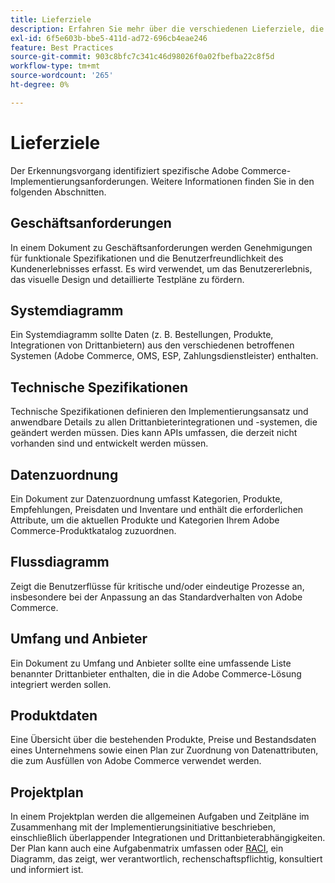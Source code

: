 ```yaml
---
title: Lieferziele
description: Erfahren Sie mehr über die verschiedenen Lieferziele, die mit einer Adobe Commerce-Implementierung verbunden sind.
exl-id: 6f5e603b-bbe5-411d-ad72-696cb4eae246
feature: Best Practices
source-git-commit: 903c8bfc7c341c46d98026f0a02fbefba22c8f5d
workflow-type: tm+mt
source-wordcount: '265'
ht-degree: 0%

---
```


# Lieferziele

Der Erkennungsvorgang identifiziert spezifische Adobe Commerce-Implementierungsanforderungen. Weitere Informationen finden Sie in den folgenden Abschnitten.

## Geschäftsanforderungen

In einem Dokument zu Geschäftsanforderungen werden Genehmigungen für funktionale Spezifikationen und die Benutzerfreundlichkeit des Kundenerlebnisses erfasst. Es wird verwendet, um das Benutzererlebnis, das visuelle Design und detaillierte Testpläne zu fördern.

## Systemdiagramm

Ein Systemdiagramm sollte Daten (z. B. Bestellungen, Produkte, Integrationen von Drittanbietern) aus den verschiedenen betroffenen Systemen (Adobe Commerce, OMS, ESP, Zahlungsdienstleister) enthalten.

## Technische Spezifikationen

Technische Spezifikationen definieren den Implementierungsansatz und anwendbare Details zu allen Drittanbieterintegrationen und -systemen, die geändert werden müssen. Dies kann APIs umfassen, die derzeit nicht vorhanden sind und entwickelt werden müssen.

## Datenzuordnung

Ein Dokument zur Datenzuordnung umfasst Kategorien, Produkte, Empfehlungen, Preisdaten und Inventare und enthält die erforderlichen Attribute, um die aktuellen Produkte und Kategorien Ihrem Adobe Commerce-Produktkatalog zuzuordnen.

## Flussdiagramm

Zeigt die Benutzerflüsse für kritische und/oder eindeutige Prozesse an, insbesondere bei der Anpassung an das Standardverhalten von Adobe Commerce.

## Umfang und Anbieter

Ein Dokument zu Umfang und Anbieter sollte eine umfassende Liste benannter Drittanbieter enthalten, die in die Adobe Commerce-Lösung integriert werden sollen.

## Produktdaten

Eine Übersicht über die bestehenden Produkte, Preise und Bestandsdaten eines Unternehmens sowie einen Plan zur Zuordnung von Datenattributen, die zum Ausfüllen von Adobe Commerce verwendet werden.

## Projektplan

In einem Projektplan werden die allgemeinen Aufgaben und Zeitpläne im Zusammenhang mit der Implementierungsinitiative beschrieben, einschließlich überlappender Integrationen und Drittanbieterabhängigkeiten. Der Plan kann auch eine Aufgabenmatrix umfassen oder [RACI](../planning/ownership.md), ein Diagramm, das zeigt, wer verantwortlich, rechenschaftspflichtig, konsultiert und informiert ist.
